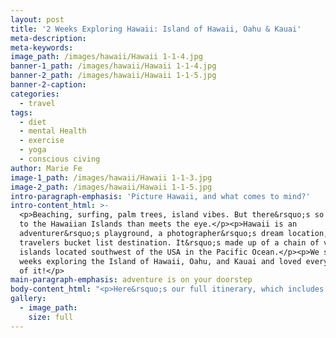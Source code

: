 ```yaml
---
layout: post
title: '2 Weeks Exploring Hawaii: Island of Hawaii, Oahu & Kauai'
meta-description:
meta-keywords:
image_path: /images/hawaii/Hawaii 1-1-4.jpg
banner-1_path: /images/hawaii/Hawaii 1-1-4.jpg
banner-2_path: /images/hawaii/Hawaii 1-1-5.jpg
banner-2-caption:
categories:
  - travel
tags:
  - diet
  - mental Health
  - exercise
  - yoga
  - conscious civing
author: Marie Fe
image-1_path: /images/hawaii/Hawaii 1-1-3.jpg
image-2_path: /images/hawaii/Hawaii 1-1-5.jpg
intro-paragraph-emphasis: 'Picture Hawaii, and what comes to mind?'
intro-content_html: >-
  <p>Beaching, surfing, palm trees, island vibes. But there&rsquo;s so much more
  to the Hawaiian Islands than meets the eye.</p><p>Hawaii is an
  adventurer&rsquo;s playground, a photographer&rsquo;s dream location, and a
  travelers bucket list destination. It&rsquo;s made up of a chain of volcanic
  islands located southwest of the USA in the Pacific Ocean.</p><p>We spent 2
  weeks exploring the Island of Hawaii, Oahu, and Kauai and loved every minute
  of it!</p>
main-paragraph-emphasis: adventure is on your doorstep
body-content_html: "<p>Here&rsquo;s our full itinerary, which includes all the practical information you need to start planning your trip.</p><h3>island 1: island of hawaii (big island)</h3><p>The Island of Hawaii is the youngest and largest of all the Hawaiian Islands. Nearly twice the size of all the other islands combined, it is still growing.</p><p>There are two main cities on the Island of Hawaii - Kona is on the West side, and Hilo is on the East. We stayed in Kona, which is the more popular of the two, and loved the vibe and energy that came along with it.</p><p>The Island of Hawaii exceeded all our expectations as every corner brings with it dramatically different landscapes and exciting new adventures. From cascading waterfalls, to glittering, black sand beaches, scenic hiking routes and majestic volcanoes, the Island of Hawaii is an explorers paradise!</p><p>We recommend that you spend at least 4 days here. but even longer if you have the time!</p><h3>things to do on the island of hawaii</h3><h4>1) Explore Hawaii Volcanoes National Park</h4><p>One of the main attractions on the Island of Hawaii is Hawaii Volcanoes National Park, which is easily accessible and a must visit.</p><p>We spent an afternoon exploring here and ended our day by watching the most incredible sunset. The sky was bright pink as we stood there, on the rim of the crater, with steam rising from the volcano, and mingling with the dusky shades of the sky.</p><p>It was a surreal experience and one of those &ldquo;pinch me&rdquo; kind of moments.</p><h4>Costs to visit Hawaii Volcanoes National Park</h4><p>We joined <a target=\"_blank\" href=\"https://www.epiclava.com/\">Epic Lava&rsquo;s Volcano Park Tour </a>and met with their team at the Kilauea Visitor Center.</p><p>The tour prices start from $125 per person for the 4-hour tour, which we highly recommend. Their guides are extremely passionate about the island, and the history behind the park.</p><p>If this is out of your price range, you can also visit Hawaii Volcanoes National Park independently.</p><p>The entrance fee is only $25 per car which gives you access for the whole week.</p><h4>2) Go canoeing</h4><p>After arriving on the Island of Hawaii, we were so excited to get out and about! We checked into our hotel and headed straight to the beach, got a canoe and paddled out into the ocean for sunset.</p><p>You can rent canoes from Kona Boys Beach Shack on Kona Beach.</p><h4>3) Take part in a Hula Class</h4><p>The hula dance is synonymous with Hawaii but not many people know the meaning behind it or get a chance to experience this unique dance firsthand.</p><p>The Hula dance expresses the local beliefs and their culture, as well as respect for the environment around us. Learning more about the Hawaiian culture was a great introduction to our stay on the Hawaiian Islands.</p><h4>4) Go snorkeling with Manta Rays</h4><p>Snorkeling with Manta Rays at night was a magical experience and one of the highlights of our time in Hawaii.</p><p>They are huge and may seem quite scary at first, but they&rsquo;re calm, gentle giants.</p><p>Our manta experience was organized by <a target=\"_blank\" href=\"https://www.anelakaiadventures.com/\">Anelakaia Adventures,</a> an eco-friendly tour operator in Hawaii. We ventured out from Kona and made our way into the ocean on a canoe with no engine.</p><p>Snorkeling at night when you&rsquo;re surrounded by Manta Rays can be quite intimidating, but our guide made sure that we were relaxed and felt safe before getting in.</p><p>The tour costs $109 per person and is worth every penny.</p><h4>5) Go for a hike</h4><p>When you&rsquo;re visiting the Island of Hawaii, adventure is on your doorstep. And the best way to take it all in is to explore on foot. This is exactly what we did when we visited Pololu Valley, the northernmost valley of the extinct volcano, Kohala.</p><p>As we stood there, high up on the cliffs, we watched the waves as they crashed in all their might against the rocks below.</p><p>The Pololu Valley hike is towards the North of the island, about 1.5 hours&rsquo; drive from Kona. The route is well marked and not crowded. Highly recommended!</p><h4>6) Visit a black sand beach</h4><p>Pololu Beach is a black sand beach on the northern coast of the Island of Hawaii. The bay is surrounded by towering cliffs and is completely deserted.</p><p>It&rsquo;s a great outing to pair with the Pololu Valley hike above, even in the rain!</p><h4>7) Make some delicious Kona coffee</h4><p>We joined <a target=\"_blank\" href=\"https://www.ucc-hawaii.com/\">UCC Hawaii</a> and got our hands dirty roasting our very own coffee in Kona. The team explained the entire coffee-making process and we enjoyed a few cups of our freshly roasted coffee after!</p><p>The coffee tour costs $45 per person which includes 2 bags of coffee with your own custom label.</p><h4>8) Check out the largest waterfall in Hawaii</h4><p>At 135m high, Akaka Waterfall is Hawaii&rsquo;s largest waterfall and one of the best places to visit on the Island of Hawaii.</p><p>It&rsquo;s located east of the island, close to Hilo. The waterfall is a short walk from the parking lot and entrance is $5 per car.</p><h4>where to eat on the island of hawaii</h4><p>We were so impressed with all the vegan options available and highly recommend the below restaurants on the Island of Hawaii.</p><ul><li>Sweet Potato Kitchen</li><li>Pōmaikaʻi Cafe</li><li>Sweet Cane Cafe</li><li>Vibe</li><li>Conscious Culture Cafe</li><li>Under the Bodhi Tree</li></ul><h4>where to stay on the island of hawaii</h4><ul><li>Luxury:&nbsp;<a target=\"_blank\" href=\"https://www.fairmont.com/orchid-hawaii/\">Fairmont Orchid</a>&nbsp;- This luxurious resort is the perfect place to return to after a full day of exploring. They also have kayaks, SUP&rsquo;s and snorkeling equipment which you can use and there are turtles right on the beach in front of the hotel.</li></ul><p>Budget: We love staying in self-catering apartments when we&rsquo;re traveling. Not only are they cheaper than hotels, but you can also prepare your own meals so you save costs by not eating out. Places like&nbsp;<a target=\"_blank\" href=\"https://www.booking.com/hotel/us/knigge-farms.en-gb.html?aid=304142;label=gen173nr-1FCAEoggI46AdIM1gEaPsBiAEBmAEJuAEXyAEP2AEB6AEB-AELiAIBqAIDuAKnmNnrBcACAQ;sid=5749569209fd8fc978a9f9ab489366fe;all_sr_blocks=250036601_147135960_2_0_0;checkin=2020-06-18;checkout=2020-06-19;dest_id=20030951;dest_type=city;dist=0;group_adults=2;group_children=0;hapos=5;highlighted_blocks=250036601_147135960_2_0_0;hpos=5;nflt=pri%3D2%3Bpri%3D3%3B;no_rooms=1;room1=A%2CA;sb_price_type=total;sr_order=popularity;srepoch=1568034050;srpvid=44e75b804f8801fd;type=total;ucfs=1&amp;#hotelTmpl\">Knigge Farms&nbsp;</a>and&nbsp;<a target=\"_blank\" href=\"https://www.airbnb.com/rooms/871013?adults=2&amp;source_impression_id=p3_1568033759_t0qK0eXaA3v9LH5u&amp;toddlers=0\">this condo</a>&nbsp;are the perfect budget-friendly accommodation options on Big Island.</p><h2>island 2: oahu</h2><p>After a few days exploring the Island of Hawaii, we were excited to move on to Oahu.Although it&rsquo;s a smaller island when compared to the Island of Hawaii, Oahu has a lot of attractions and the beaches here are some of the best in Hawaii.</p><h3>things to do in oahu</h3><h4>1) Kualoa Ranch Private Nature Reserve</h4><p>This is the day we were most excited for! <a target=\"_blank\" href=\"https://www.kualoa.com/\">Kualoa Ranch </a>is a 4 000 acre nature reserve located on the East coast of Oahu.Remember the movies Jurassic Park, Jumanji, Mighty Joe Young, and Godzilla? And who can forget Lost or 50 First Dates! Well, Kualoa Ranch is the filming location for all of these. How crazy is that!There are various tours starting from $40 per person, going up to $150 depending on your preferences.</p><h4>2) Watch dolphins on a boat tour</h4><p>The highlight of all our trips involves some sort of adventure, and this was no different!We headed West of Oahu for a boat trip where we spent the morning watching dolphins and free-diving.This 4-hour boat tour with&nbsp;<a target=\"_blank\" href=\"https://sailhawaii.com/\">Wild Side Speciality Tours&nbsp;</a>costs $175 per person which includes your snorkeling gear, lunch, snacks, and water.</p><h4>3) Explore Haleiwa</h4><p>Haleiwa is located on Oahu&rsquo;s north shore and is famous for its big waves and great beaches.This is where all the big surfing competitions take place so if you&rsquo;re here at the right time, you might be able to watch the pro&rsquo;s as they take on some of the biggest waves in the world!</p><h4>4) Explore the streets of Kaka&rsquo;ako District:</h4><p>A street art community project was started by Pow Wow Worldwide which showcases the talent of the community. Head to the Kaka&rsquo;ako District to check it out!It really is incredible to see just how creative people are, and how we can express ourselves through different forms of art.</p><h4>5) Swim with turtles</h4><p>We can never get enough of turtles, so we headed to Laniakea Beach. There are so many secret spots nearby where you&rsquo;ll have the beach to yourself.As Marie was gently floating in the water, a turtle mistook her bright yellow bathing suit for algae and bit her. A moment we won&rsquo;t forget too quickly!</p><h4>6) Go beaching at Waimea Bay</h4><p>Waimea Bay is a beautiful beach on the north shore of Oahu. It&rsquo;s a great place to go swimming, snorkeling, and surfing. We even saw an eagle ray! We met up with Nolan, a local photographer who we&rsquo;ve been following for quite some time and it was great getting the chance to meet him and create some awesome content together.</p><h4>7) SUP Yoga</h4><p>Doing yoga is an integral part of our daily routine and we were put to the test in Oahu when we did yoga, on a stand-up paddle board, in the middle of the ocean!It was a beautiful way to take in our first sunset on Oahu Island in Hawaii.Our session was lead by&nbsp;<a target=\"_blank\" href=\"https://www.yogafloats.com/\">Yoga Floats</a>&nbsp;at Waikiki Beach. It cost $40 per person for the 1.5-hour yoga class.</p><h4>where to eat in oahu</h4><p>As with the Island of Hawaii, Oahu has endless options for vegans, and we loved the food here</p><h4>where to stay in oahu:</h4><ul><li>Govinda&rsquo;s Restaurant. This spot serves the most delicious vegan and vegetarian buffet for $12 all you can eat. They&rsquo;re only open during lunch time.</li><li>Beet Box Caf&eacute;</li><li>Mud Hen Water</li><li>Kahumana Organic Farm &amp; Cafe</li><li>Luxury:&nbsp;<a target=\"_blank\" href=\"https://www.alohilaniresort.com/special-offers/?gclid=CjwKCAjwldHsBRAoEiwAd0JybbQQ6uM5R45o04HkHyBPLszlNZgFjFj4JdHpjAtrFaTR7tHJJ_wpZRoCBEYQAvD_BwE\">Alohilani Resort</a>&nbsp;is situated in Waikiki Beach and you cannot go wrong with this location.</li></ul><p>Budget: Island James Villa - This is an amazing family spot in Oahu. You can contact them directly through&nbsp;<a target=\"_blank\" href=\"https://www.instagram.com/islandjamesvilla/\">Instagram</a>.</p><h2>island 3: kauai</h2><p>Kauai was the last stop on our Hawaii itinerary. We were welcomed to the island with a morning shower but that didn&rsquo;t stop us from getting out and exploring!Kauai is often overlooked by tourists who have limited time and choose to visit other islands, such as the Island of Hawaii and Oahu instead. But the secret is out: Kauai is our favorite place in Hawaii!</p><h3>things to do in kauai</h3><h4>1) Boat trip to the Napali Coast</h4><p>Words can&rsquo;t describe just how incredible the lush green forests, towering mountains, and out-of-this-world scenery are that makes up the Napali Coast on Kauai Island.It&rsquo;s located on the northwest of Kauai and the best way to experience this gorgeous coastline is with a boat cruise. We explored caves, saw countless dolphins and several giant turtles.For $130 per person, you&rsquo;ll get 6 hours on the ocean including food, refreshments and snorkeling gear. We highly recommend&nbsp;<a target=\"_blank\" href=\"https://kauaiseatours.com/\">Kauai Sea Tours&nbsp;</a>for this.\uFEFF</p><h4>2) Take a dive into Wailua Falls</h4><p>Wailua Falls is a 50m high waterfall on the east of Kauai. There&rsquo;s a stunning viewpoint at the top with gorgeous views of the entire waterfall. It&rsquo;s not crowded and is a must-visit spot in Kauai.You can walk down the trail and reach the pool at the bottom of the falls, but this can be extremely dangerous so be extra careful.</p><h4>3) Take a drive to Hanalei Bay</h4><p>Hanalei Bay is the biggest bay on the north of Kauai Island. The beaches here are beautiful and it&rsquo;s worth stopping by and exploring the town.</p><h4>4) Visit Turtle Cove</h4><p>You&rsquo;re almost guaranteed to see turtles at Turtle Cove! This was such a fun experience for us because not only are there turtles in the water, but you also get to swim in a cave.</p><h4>5) Explore Queens Bath</h4><p>Queens Bath is a tidal pool north of Kauai that has been separated from the sea by lava rock! It made for a great trip and is a must-do on Kauai Island.</p><h2>where to eat in kauai</h2><ul><li>Papayas natural foods</li><li>Java Kai Kauai</li></ul><h2>where to stay in kauai</h2><p><a target=\"_blank\" href=\"https://www.booking.com/searchresults.en-gb.html?aid=311984%3Blabel%3Dplantation-hale-suites-tkG0r5DaGNCNgpfXy8ayvQS162176855714%3Apl%3Ata%3Ap1%3Ap2%3Aac%3Aap1t2%3Aneg%3Afi%3Atiaud-285284110726%3Akwd-287175170%3Alp1028684%3Ali%3Adec%3Adm%3Bsid%3D5749569209fd8fc978a9f9ab489366fe%3Bcity%3D20030979%3Bexpand_sb%3D1%3Bhighlighted_hotels%3D279993%3Bhlrd%3Dno_dates%3Bkeep_landing%3D1%3Bredirected%3D1%3Bsource%3Dhotel&amp;gclid=CjwKCAjwldHsBRAoEiwAd0JybeK-7fjkTfccZaXZHuTqrd-dOAe4dP2pGVPgERo9TGV5e2S5sY0tohoC-AUQAvD_BwE\">Plantation Hale Suites:&nbsp;</a>We stayed here for 3 nights and paid $450 in total. It&rsquo;s a great price considering how expensive some of the other accommodation options in Hawaii can be.</p><h2>how to get to hawaii</h2><p>Most international flights to Hawaii arrive into Oahu. To get to the Island of Hawaii and Kauai, you&rsquo;ll need to catch a domestic flight from Oahu. Both islands are about 40 minutes away and a return flight will cost about $145.</p><h2>How to get around the islands</h2><p>The Hawaiian Islands are best explored by car. Renting a vehicle for the duration of your stay will allow you to have the flexibility to move around as and when you please. You can also explore the islands and enjoy the quiet and hidden parts that not many people get to see.We paid $120 for a 3-day rental which included insurance.</p><h2>the best time to visit hawaii</h2><p>Hawaii is top of most traveler&rsquo;s bucket lists and so the best time to visit is between September and November when it&rsquo;s not so busy.Peak season is December to March, and you&rsquo;ll find that everything will cost a bit more during this time.</p><h2>hawaii budget</h2><p>Unfortunately, Hawaii is one of the more expensive destinations we&rsquo;ve visited, but if you plan your trip in advance, you can save quite a bit of money.A bottle of water costs between $1-4 and simple lunch at a local cafe will set you back $12-$30 per person. If you&rsquo;re looking to go on a dinner date with your partner, expect to pay $20-$40 per person. This excludes the 15-20% tip that is expected.If you&rsquo;re traveling on a budget, it&rsquo;s best to stay in a self-catering apartment where you can cook your own meals as all of those costs add up. We paid $29 for snacks and groceries for 3 people to make dinner at our apartment and we highly recommend that you look at doing the same.</p><p>Bali and Sri Lanka are far more affordable travel destinations. But the Hawaiian Islands are unlike any place we&rsquo;ve explored before.Our trip to the Island of Hawaii and Oahu was organized in collaboration with @gohawaiiuk to raise awareness for sustainable tourism. Thank you for having us on your beautiful islands and we can&rsquo;t wait to return!</p><p>&nbsp;</p>"
gallery:
  - image_path:
    size: full
---
```


